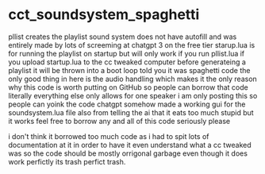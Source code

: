 # cct_soundsystem_spaghetti
pllist creates the playlist
sound system does not have autofill and was entirely made by lots of screeming at chatgpt 3 on the free tier
starup.lua is for running the playlist on startup but will only work if you run pllist.lua if you upload startup.lua to the cc tweaked computer before generateing a playlist it will be thrown into a boot loop
told you it was spaghetti code the only good thing in here is the audio handling which makes it the only reason why this code is worth putting on GitHub so people can borrow that code 
literally everything else only allows for one speaker i am only posting this so people can yoink the code
chatgpt somehow made a working gui for the soundsystem.lua file also from telling the ai that it eats too much stupid but it works 
feel free to borrow any and all of this code seriously please


i don't think it borrowed too much code as i had to spit lots of documentation at it in order to have it even understand what a cc tweaked was so the code should be mostly orrigonal garbage even though it does work perfictly its trash perfict trash.

